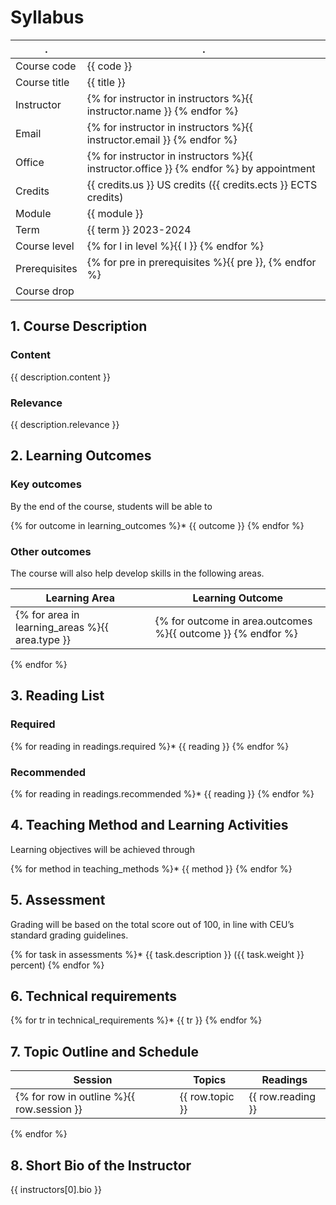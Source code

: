 # Syllabus

. | .
--|--
Course code |		{{ code }}
Course title |		{{ title }}
Instructor |		{% for instructor in instructors %}{{ instructor.name }} {% endfor %}
Email |			{% for instructor in instructors %}{{ instructor.email }} {% endfor %}
Office |			{% for instructor in instructors %}{{ instructor.office }} {% endfor %} by appointment
Credits |			{{ credits.us }} US credits ({{ credits.ects }} ECTS credits)
Module |		{{ module }}	
Term |			{{ term }} 2023-2024
Course level |		{% for l in level %}{{ l }} {% endfor %}
Prerequisites |		{% for pre in prerequisites %}{{ pre }}, {% endfor %}
Course drop	|


## 1. Course Description
### Content
{{ description.content }}

### Relevance
{{ description.relevance }}

## 2. Learning Outcomes
### Key outcomes
By the end of the course, students will be able to

{% for outcome in learning_outcomes %}* {{ outcome }}
{% endfor %}

### Other outcomes
The course will also help develop skills in the following areas.

Learning Area | Learning Outcome
--|--
{% for area in learning_areas %}{{ area.type }} | {% for outcome in area.outcomes %}{{ outcome }} {% endfor %}
{% endfor %}

## 3. Reading List
### Required
{% for reading in readings.required %}* {{ reading }}
{% endfor %} 

### Recommended
{% for reading in readings.recommended %}* {{ reading }}
{% endfor %} 

## 4. Teaching Method and Learning Activities
Learning objectives will be achieved through

{% for method in teaching_methods %}* {{ method }}
{% endfor %}

## 5. Assessment
Grading will be based on the total score out of 100, in line with CEU’s standard grading guidelines.

{% for task in assessments %}* {{ task.description }} ({{ task.weight }} percent)
{% endfor %}

## 6. Technical requirements

{% for tr in technical_requirements %}* {{ tr }}
{% endfor %}

## 7. Topic Outline and Schedule

Session | Topics | Readings
--|--|--
{% for row in outline %}{{ row.session }} | {{ row.topic }} | {{ row.reading }}
{% endfor %}

## 8. Short Bio of the Instructor
{{ instructors[0].bio }}